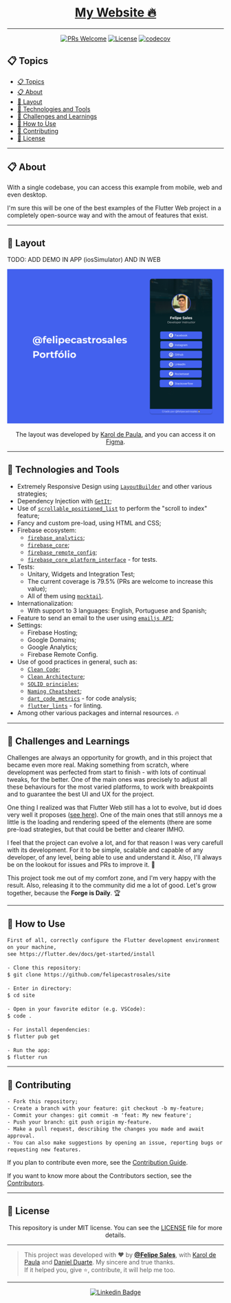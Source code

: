 <h1 align="center"><a href="https://felipecastrosales.com">My Website 🔥</a></h1>

---


<div align="center">

[![PRs Welcome](https://img.shields.io/badge/PRs-welcome-brightgreen.svg?style=flat-square)](.github/docs/CONTRIBUTING.md)
[![License](https://img.shields.io/badge/license-MIT-brightgreen.svg?style=flat-square)](LICENSE)
[![codecov](https://codecov.io/gh/felipecastrosales/site/branch/feature/new_version/graph/badge.svg?token=3T6SS801FW)](https://codecov.io/gh/felipecastrosales/site)


</div>

## 📋 Topics

- [📋 Topics](#-topics)
- [📋 About](#-about)
- [🎨 Layout](#-layout)
- [🚀 Technologies and Tools](#-technologies-and-tools)
- [🤯 Challenges and Learnings](#-challenges-and-learnings)
- [🤔 How to Use](#-how-to-use)
- [🤝 Contributing](#-contributing)
- [📝 License](#-license)

---

## 📋 About

With a single codebase, you can access this example from mobile, web and even desktop. 

I'm sure this will be one of the best examples of the Flutter Web project in a completely open-source way and with the amout of features that exist.

---

## 🎨 Layout

TODO: ADD DEMO IN APP (iosSimulator) AND IN WEB

   <p align="center">
      <img alt="Website Demo" title="Website Demo" src=".github/capa.png" />
   </p>

   <p align="center">
      The layout was developed by <a href="https://www.instagram.com/karoldepaulasm/">Karol de Paula</a>, and you can access it on <a href="https://www.figma.com/file/Dgq4C5dLgtWK2sb0KebmEZ/%40felipecastrosales---Portfolio?t=IYDbBm4pBIuuB7f7-1">Figma</a>.
   </p>

---

## 🚀 Technologies and Tools
- Extremely Responsive Design using [`LayoutBuilder`](https://api.flutter.dev/flutter/widgets/LayoutBuilder-class.html) and other various strategies;
- Dependency Injection with [`GetIt`](https://pub.dev/packages/get_it);
- Use of [`scrollable_positioned_list`](https://pub.dev/packages/scrollable_positioned_list) to perform the "scroll to index" feature;
- Fancy and custom pre-load, using HTML and CSS;
- Firebase ecosystem:
  - [`firebase_analytics`](https://pub.dev/packages/firebase_analytics);
  - [`firebase_core`](https://pub.dev/packages/firebase_core);
  - [`firebase_remote_config`](https://pub.dev/packages/firebase_remote_config);
  - [`firebase_core_platform_interface`](https://pub.dev/packages/firebase_core_platform_interface) - for tests.
- Tests: 
  - Unitary, Widgets and Integration Test;
  - The current coverage is 79.5% (PRs are welcome to increase this value);
  - All of them using [`mocktail`](https://pub.dev/packages/mocktail).
- Internationalization: 
  - With support to 3 languages: English, Portuguese and Spanish;
- Feature to send an email to the user using [`emailjs API`](https://www.emailjs.com/);
- Settings:
  - Firebase Hosting;
  - Google Domains;
  - Google Analytics;
  - Firebase Remote Config.
- Use of good practices in general, such as: 
  - [`Clean Code`](https://www.google.com/search?q=Clean+Code+book&rlz=1C5CHFA_enBR1041BR1041&sxsrf=AJOqlzWiUKnodTrErtwjEw0mr60aKlAQ9A%3A1679360561304&ei=MQIZZICZEpDM1sQPqrSdsAI&ved=0ahUKEwjA9dLN6ev9AhUQppUCHSpaByYQ4dUDCA8&uact=5&oq=Clean+Code+book&gs_lcp=Cgxnd3Mtd2l6LXNlcnAQAzIFCC4QgAQyBQgAEIAEMgYIABAHEB4yBggAEAcQHjIGCAAQBxAeMgYIABAHEB4yBggAEAcQHjIICAAQBxAeEAoyBggAEAcQHjIGCAAQBxAeOgoIABBHENYEELADOgcIABCwAxBDOg0IABDkAhDWBBCwAxgBOgwILhDIAxCwAxBDGAJKBAhBGABQnQZYnQZg7wdoAXABeACAAaMBiAGjAZIBAzAuMZgBAKABAqABAcgBEcABAdoBBggBEAEYCdoBBggCEAEYCA&sclient=gws-wiz-serp);
  - [`Clean Architecture`](https://www.google.com/search?q=Clean+Architecture+book&rlz=1C5CHFA_enBR1041BR1041&sxsrf=AJOqlzWTbx1VkaRMx9Y0pkUmhUFVrdPbew%3A1679360551842&ei=JwIZZKnyMuLf1sQP0-y2MA&ved=0ahUKEwjpoZHJ6ev9AhXir5UCHVO2DQYQ4dUDCA8&uact=5&oq=Clean+Architecture+book&gs_lcp=Cgxnd3Mtd2l6LXNlcnAQAzIFCC4QgAQyCAgAEIAEEMsBMggIABCABBDLATIICAAQgAQQywEyCAgAEIAEEMsBMggIABCABBDLATIGCAAQFhAeMgYIABAWEB4yBggAEBYQHjIGCAAQFhAeOgoIABBHENYEELADOgcIABCwAxBDOgUIABCABEoECEEYAFC5BVi2CmC4DGgCcAF4AIABnwGIAeAEkgEDMC40mAEAoAEByAEJwAEB&sclient=gws-wiz-serp);
  - [`SOLID principles`](https://www.google.com/search?q=SOLID+principles&rlz=1C5CHFA_enBR1041BR1041&oq=SOLID+principles&aqs=chrome..69i57j69i60j69i61.152j0j4&sourceid=chrome&ie=UTF-8);
  - [`Naming Cheatsheet`](https://github.com/kettanaito/naming-cheatsheet);
  - [`dart_code_metrics`](https://pub.dev/packages/dart_code_metrics) - for code analysis;
  - [`flutter_lints`](https://pub.dev/packages/flutter_lints) - for linting.
- Among other various packages and internal resources. 🔥

---

## 🤯 Challenges and Learnings

Challenges are always an opportunity for growth, and in this project that became even more real. Making something from scratch, where development was perfected from start to finish - with lots of continual tweaks, for the better. One of the main ones was precisely to adjust all these behaviours for the most varied platforms, to work with breakpoints and to guarantee the best UI and UX for the project.

One thing I realized was that Flutter Web still has a lot to evolve, but id does very well it proposes ([see here](https://docs.flutter.dev/development/platform-integration/web/faq#what-scenarios-are-ideal-for-flutter-on-the-web)). One of the main ones that still annoys me a little is the loading and rendering speed of the elements (there are some pre-load strategies, but that could be better and clearer IMHO.

I feel that the project can evolve a lot, and for that reason I was very carefull with its development. For it to be simple, scalable and capable of any developer, of any level, being able to use and understand it. Also, I'll always be on the lookout for issues and PRs to improve it. 🚀

This project took me out of my comfort zone, and I'm very happy with the result. Also, releasing it to the community did me a lot of good. Let's grow together, because the **Forge is Daily**. 🏆

---

## 🤔 How to Use

```
First of all, correctly configure the Flutter development environment on your machine, 
see https://flutter.dev/docs/get-started/install

- Clone this repository:
$ git clone https://github.com/felipecastrosales/site

- Enter in directory:
$ cd site

- Open in your favorite editor (e.g. VSCode):
$ code .

- For install dependencies:
$ flutter pub get

- Run the app:
$ flutter run
```

---

## 🤝 Contributing

```
- Fork this repository;
- Create a branch with your feature: git checkout -b my-feature;
- Commit your changes: git commit -m 'feat: My new feature';
- Push your branch: git push origin my-feature.
- Make a pull request, describing the changes you made and await approval.
- You can also make suggestions by opening an issue, reporting bugs or requesting new features.
```

If you plan to contribute even more, see the [Contribution Guide](.github/docs/CONTRIBUTING.md).

If you want to know more about the Contributors section, see the [Contributors](.github/docs/CONTRIBUTORS.md).

---

## 📝 License

<p align="center">
   This repository is under MIT license. You can see the <a href="https://github.com/felipecastrosales/site/blob/master/LICENSE">LICENSE</a> file for more details.
</p>

---

>This project was developed with ❤️ by **[@Felipe Sales](https://www.linkedin.com/in/felipecastrosales/)**, with [Karol de Paula](https://www.instagram.com/karoldepaulasm/) and [Daniel Duarte](https://www.linkedin.com/in/daniel2d/). My sincere and true thanks.<br>
If it helped you, give ⭐, contribute, it will help me too.

---

<div align="center">

[![Linkedin Badge](https://img.shields.io/badge/-Felipe%20Sales-292929?style=flat-square&logo=Linkedin&logoColor=white&link=https://www.linkedin.com/in/felipecastrosales/)](https://www.linkedin.com/in/felipecastrosales/)

</div>
